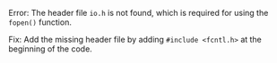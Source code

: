 Error: The header file `io.h` is not found, which is required for using the `fopen()` function.

Fix: Add the missing header file by adding `#include <fcntl.h>` at the beginning of the code.

